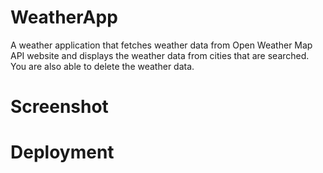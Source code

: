 # WeatherApp

A weather application that fetches weather data from Open Weather Map API website and displays the weather data from cities that are searched. You are also able to delete the weather data.

# Screenshot


# Deployment